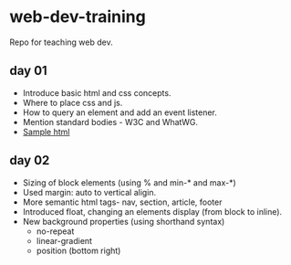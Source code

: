 # web-dev-training
Repo for teaching web dev.

## day 01
- Introduce basic html and css concepts.
- Where to place css and js.
- How to query an element and add an event listener.
- Mention standard bodies - W3C and WhatWG.
- [Sample html](sample-html/index.html)

## day 02
- Sizing of block elements (using % and min-* and max-*)
- Used margin: auto to vertical aligin.
- More semantic html tags- nav, section, article, footer
- Introduced float, changing an elements display (from block to inline).
- New background properties (using shorthand syntax)
  - no-repeat
  - linear-gradient
  - position (bottom right)



